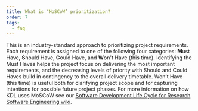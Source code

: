 ```yaml
---
title: What is ‘MoSCoW’ prioritization?
order: 7
tags:
  - faq
---
```


This is an industry-standard approach to prioritizing project requirements. Each requirement is assigned to one of the following four categories: **M**ust Have, **S**hould Have, **C**ould Have, and **W**on't Have (this time). Identifying the Must Haves helps the project focus on delivering the most important requirements, and the decreasing levels of priority with Should and Could Haves build in contingency to the overall delivery timetable. Won’t Have (this time) is useful both for clarifying project scope and for capturing intentions for possible future project phases. For more information on how KDL uses MoSCoW see our [Software Development Life Cycle for Research Software Engineering wiki](https://github.com/kingsdigitallab/sdlc-for-rse/wiki/A2:-Terms-of-Reference-Guidelines#231-moscow-prioritisation).
